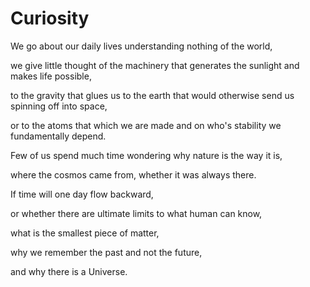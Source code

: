 Curiosity
========

We go about our daily lives understanding nothing of the world, 

we give little thought of the machinery that generates the sunlight and makes life possible, 

to the gravity that glues us to the earth that would otherwise send us spinning off into space, 

or to the atoms that which we are made and on who's stability we fundamentally depend. 

Few of us spend much time wondering why nature is the way it is, 

where the cosmos came from, whether it was always there. 

If time will one day flow backward,

or whether there are ultimate limits to what human can know, 

what is the smallest piece of matter, 

why we remember the past and not the future, 

and why there is a Universe.
